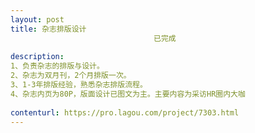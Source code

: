 ```yaml
---                
layout: post       
title: 杂志排版设计
                                已完成
           
description: 
1、负责杂志的排版与设计。
2、杂志为双月刊，2个月排版一次。
3、1-3年排版经验，熟悉杂志排版流程。
4、杂志内页为80P，版面设计已图文为主。主要内容为采访HR圈内大咖
     
contenturl: https://pro.lagou.com/project/7303.html      
---                 
```


